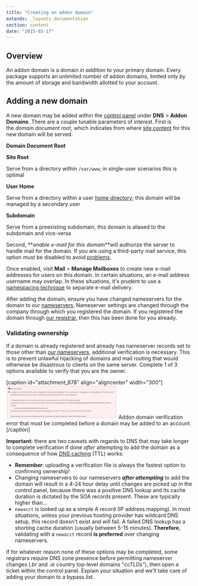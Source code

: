 ```yaml
---
title: "Creating an addon domain"
extends: _layouts.documentation
section: content
date: "2015-03-17"
---
```


## Overview

An addon domain is a domain _in addition_ to your primary domain. Every package supports an unlimited number of addon domains, limited only by the amount of storage and bandwidth allotted to your account.

## Adding a new domain

A new domain may be added within the [control panel](/docs/control-panel/logging-into-the-control-panel/ "Logging into the control panel") under **DNS** > **Addon Domains**. There are a couple tunable parameters of interest. First is the _domain document root_, which indicates from where [site content](/docs/web-content/where-is-site-content-served-from/ "Where is site content served from?") for this new domain will be served.

**Domain Document Root**

**Site Root**

Serve from a directory within `/var/www`; in single-user scenarios this is optimal

**User Home**

Serve from a directory within a user [home directory](/docs/platform/home-directory-location/ "Home directory location"); this domain will be managed by a secondary user

**Subdomain**

Serve from a preexisting subdomain, this domain is aliased to the subdomain and vice-versa

Second, **_enable e-mail for this domain_**will authorize the server to handle mail for the domain. If you are using a third-party mail service, this option must be disabled to avoid [problems](/docs/e-mail/mail-sent-hosted-domain-not-arrive-third-party-mx-records/ "Mail sent to a hosted domain does not arrive if third-party MX records are present").

Once enabled, visit **Mail** > **Manage Mailboxes** to create new e-mail addresses for users on this domain. In certain situations, an e-mail address username may overlap. In these situations, it's prudent to use a [namespacing technique](/docs/e-mail/separating-mail-user-different-domain/ "Separating mail to same user, different domain") to separate e-mail delivery.

After adding the domain, ensure you have changed nameservers for the domain to our [nameservers](/docs/dns/nameserver-settings/). Nameserver settings are changed through the company through which you registered the domain. If you registered the domain through [our registrar](http://domains.apiscp.com), then this has been done for you already.

### Validating ownership

If a domain is already registered and already has nameserver records set to those other than [our nameservers](/docs/dns/nameserver-settings/ "Nameserver settings"), additional verification is necessary. This is to prevent unlawful hijacking of domains and mail routing that would otherwise be disastrous to clients on the same server. Complete 1 of 3 options available to verify that you are the owner.

\[caption id="attachment\_878" align="aligncenter" width="300"\][![Addon domain verification error that must be completed before a domain may be added to an account.](images/verification-dialog-300x91.png)](/docs/wp-content/uploads/2015/03/verification-dialog.png) Addon domain verification error that must be completed before a domain may be added to an account.\[/caption\]

**Important:** there are two caveats with regards to DNS that may take longer to complete verification if done _after_ attempting to add the domain as a consequence of how [DNS caching](/docs/dns/how-long-does-dns-propagation-take/ "How long does DNS propagation take?") (TTL) works:

- **Remember**: uploading a verification file is always the fastest option to confirming ownership!
- Changing nameservers to our nameservers **_after attempting_** to add the domain will result in a 4-24 hour delay until changes are picked up in the control panel, because there was a positive DNS lookup and its cache duration is dictated by the SOA records present. These are typically higher than...
- `newacct` is looked up as a simple A record (IP address mapping). In most situations, unless your previous hosting provider has wildcard DNS setup, this record doesn't exist and will fail. A failed DNS lookup has a shorting cache duration (usually between 5-15 minutes). **Therefore**, validating with a `newacct` record **is preferred** over changing nameservers.

If for whatever reason none of these options may be completed, some registrars require DNS zone presence before permitting nameserver changes (_.br_ and _.ie_ country top-level domains "_ccTLDs"_), then open a ticket within the control panel. Explain your situation and we'll take care of adding your domain to a bypass list.
